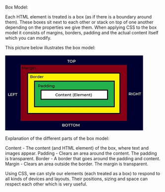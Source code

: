 
Box Model:

Each HTML element is treated is a box (as if there is a boundary around them). These boxes sit next to each other or stack on top of one another depending on the properties we give them.
When applying CSS to the box model it consists of margins, borders, padding and the actual content itself which you can modify.

This picture below illustrates the box model:<br><br>
![Border Box Image](public/img//border-box.jpg?raw=true "Border Box")

Explanation of the different parts of the box model:

Content - The content (and HTML element) of the box, where text and images appear.
Padding - Clears an area around the content. The padding is transparent.
Border - A border that goes around the padding and content.
Margin - Clears an area outside the border. The margin is transparent.

Using CSS, we can style our elements (each treated as a box) to respond to all kinds of devices and layouts. Their positions, sizing and space can respect each other which is very useful.